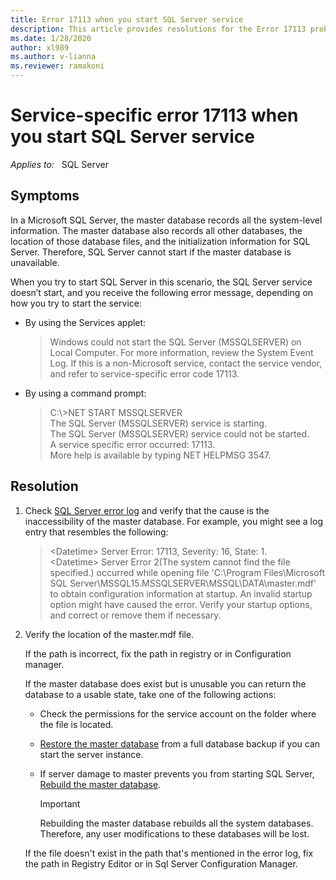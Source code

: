 ```yaml
---
title: Error 17113 when you start SQL Server service
description: This article provides resolutions for the Error 17113 problem that occurs when you start SQL Server service.
ms.date: 1/28/2020
author: xl989
ms.author: v-lianna
ms.reviewer: ramakoni
---
```


# Service-specific error 17113 when you start SQL Server service

_Applies to:_ &nbsp; SQL Server

## Symptoms

In a Microsoft SQL Server, the master database records all the system-level information. The master database also records all other databases, the location of those database files, and the initialization information for SQL Server. Therefore, SQL Server cannot start if the master database is unavailable.

When you try to start SQL Server in this scenario, the SQL Server service doesn’t start, and you receive the following error message, depending on how you try to start the service:

- By using the Services applet:

    > Windows could not start the SQL Server (MSSQLSERVER) on Local Computer. For more information, review the System Event Log. If this is a non-Microsoft service, contact the service vendor, and refer to service-specific error code 17113.

- By using a command prompt:

    > C:\\>NET START MSSQLSERVER  
    The SQL Server (MSSQLSERVER) service is starting.  
    The SQL Server (MSSQLSERVER) service could not be started.  
    A service specific error occurred: 17113.  
    More help is available by typing NET HELPMSG 3547.

## Resolution

1. Check [SQL Server error log](https://docs.microsoft.com/sql/tools/configuration-manager/viewing-the-sql-server-error-log) and verify that the cause is the inaccessibility of the master database. For example, you might see a log entry that resembles the following:

    > \<Datetime> Server      Error: 17113, Severity: 16, State: 1.  
    \<Datetime> Server      Error 2(The system cannot find the file specified.) occurred while opening file 'C:\Program Files\Microsoft SQL Server\MSSQL15.MSSQLSERVER\MSSQL\DATA\master.mdf' to obtain configuration information at startup. An invalid startup option might have caused the error. Verify your startup options, and correct or remove them if necessary.

2. Verify the location of the master.mdf file.

    If the path is incorrect, fix the path in registry or in Configuration manager.

    If the master database does exist but is unusable you can return the database to a usable state, take one of the following actions:

    - Check the permissions for the service account on the folder where the file is located.
    - [Restore the master database](/sql/relational-databases/backup-restore/restore-the-master-database-transact-sql?view=sql-server-ver15) from a full database backup if you can start the server instance.
    - If server damage to master prevents you from starting SQL Server, [Rebuild the master database](/sql/relational-databases/databases/rebuild-system-databases).

        > [!IMPORTANT]
        > Rebuilding the master database rebuilds all the system databases. Therefore, any user modifications to these databases will be lost.

    If the file doesn't exist in the path that's mentioned in the error log, fix the path in Registry Editor or in Sql Server Configuration Manager.
